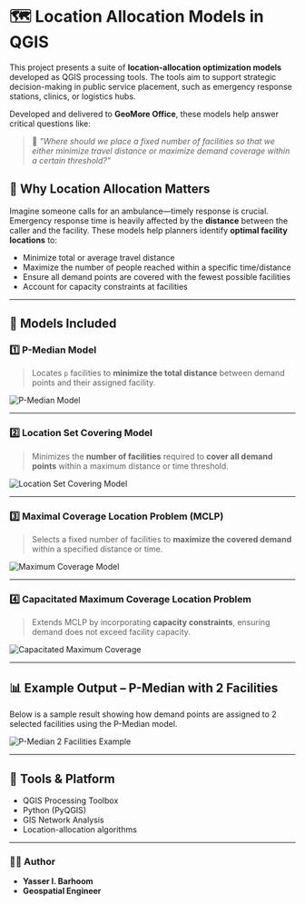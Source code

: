 # 🗺️ Location Allocation Models in QGIS

This project presents a suite of **location-allocation optimization models** developed as QGIS processing tools. The tools aim to support strategic decision-making in public service placement, such as emergency response stations, clinics, or logistics hubs.

Developed and delivered to **GeoMore Office**, these models help answer critical questions like:

> 📍 *"Where should we place a fixed number of facilities so that we either minimize travel distance or maximize demand coverage within a certain threshold?"*

## 🧠 Why Location Allocation Matters

Imagine someone calls for an ambulance—timely response is crucial. Emergency response time is heavily affected by the **distance** between the caller and the facility. These models help planners identify **optimal facility locations** to:
- Minimize total or average travel distance
- Maximize the number of people reached within a specific time/distance
- Ensure all demand points are covered with the fewest possible facilities
- Account for capacity constraints at facilities

---

## 🚦 Models Included

### 1️⃣ P-Median Model
> Locates `p` facilities to **minimize the total distance** between demand points and their assigned facility.

![P-Median Model](images/Image_001.png)

---

### 2️⃣ Location Set Covering Model
> Minimizes the **number of facilities** required to **cover all demand points** within a maximum distance or time threshold.

![Location Set Covering Model](images/Image_003.png)

---

### 3️⃣ Maximal Coverage Location Problem (MCLP)
> Selects a fixed number of facilities to **maximize the covered demand** within a specified distance or time.

![Maximum Coverage Model](images/Image_002.png)

---

### 4️⃣ Capacitated Maximum Coverage Location Problem
> Extends MCLP by incorporating **capacity constraints**, ensuring demand does not exceed facility capacity.

![Capacitated Maximum Coverage](images/Image_004.png)

---

## 📊 Example Output – P-Median with 2 Facilities

Below is a sample result showing how demand points are assigned to 2 selected facilities using the P-Median model.

![P-Median 2 Facilities Example](images/Layout_1.png)

---
## 🧩 Tools & Platform

* QGIS Processing Toolbox
* Python (PyQGIS)
* GIS Network Analysis
* Location-allocation algorithms
---
### 👨‍💻 **Author**

* **Yasser I. Barhoom**
* **Geospatial Engineer**
